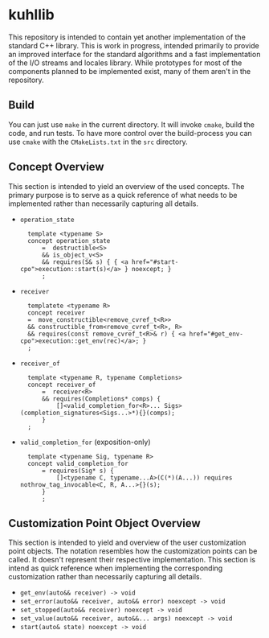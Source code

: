 # kuhllib

This repository is intended to contain yet another implementation
of the standard C++ library. This is work in progress, intended
primarily to provide an improved interface for the standard algorithms
and a fast implementation of the I/O streams and locales library.
While prototypes for most of the components planned to be implemented
exist, many of them aren't in the repository.

## Build

You can just use `make` in the current directory. It will invoke `cmake`,
build the code, and run tests. To have more control over the build-process
you can use `cmake` with the `CMakeLists.txt` in the `src` directory.

## Concept Overview

This section is intended to yield an overview of the used concepts.
The primary purpose is to serve as a quick reference of what needs
to be implemented rather than necessarily capturing all details.

- `operation_state`

        template <typename S>
        concept operation_state
            =  destructible<S>
            && is_object_v<S>
            && requires(S& s) { { <a href="#start-cpo">execution::start(s)</a> } noexcept; }
            ;

- `receiver`

        templatete <typename R>
        concept receiver
        =  move_constructible<remove_cvref_t<R>>
        && constructible_from<remove_cvref_t<R>, R>
        && requires(const remove_cvref_t<R>& r) { <a href="#get_env-cpo">execution::get_env(rec)</a>; }
        ;

- `receiver_of`

        template <typename R, typename Completions>
        concept receiver_of
            =  receiver<R>
            && requires(Completions* comps) {
                []<valid_completion_for<R>... Sigs>(completion_signatures<Sigs...>*){}(comps);
            }
	    ;

- `valid_completion_for` (exposition-only)


        template <typename Sig, typename R>
        concept valid_completion_for
            = requires(Sig* s) {
                []<typename C, typename...A>(C(*)(A...)) requires nothrow_tag_invocable<C, R, A...>{}(s);
            }
            ;

## Customization Point Object Overview

This section is intended to yield and overview of the user customization
point objects.  The notation resembles how the customization points
can be called. It doesn't represent their respective implementation.
This section is intend as quick reference when implementing the
corresponding customization rather than necessarily capturing all
details.

- <a name="get_env-cpo">`get_env(auto&& receiver) -> void`</a>
- <a name="set_error-cpo">`set_error(auto&& receiver, auto&& error) noexcept -> void`</a>
- <a name="set_stopped-cpo">`set_stopped(auto&& receiver) noexcept -> void`</a>
- <a name="set_value-cpo">`set_value(auto&& receiver, auto&&... args) noexcept -> void`</a>
- <a name="start-cpo">`start(auto& state) noexcept -> void`</a>
